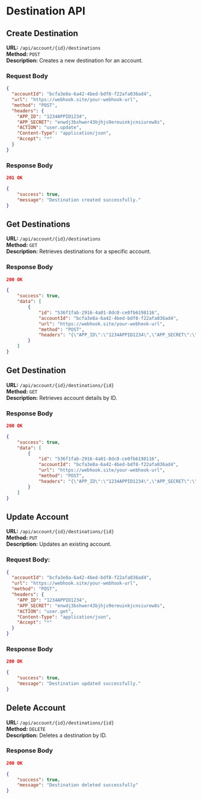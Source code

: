 # Destination API

## Create Destination

**URL:** `/api/account/{id}/destinations`  
**Method:** `POST`  
**Description:** Creates a new destination for an account.

### Request Body

```json
{
  "accountId": "bcfa3e8a-6a42-4bed-bdf8-f22afa036ad4",
  "url": "https://webhook.site/your-webhook-url",
  "method": "POST",
  "headers": {
    "APP_ID": "1234APPID1234",
    "APP_SECRET": "enwdj3bshwer43bjhjs9ereuinkjcnsiurew8s",
    "ACTION": "user.update",
    "Content-Type": "application/json",
    "Accept": "*"
  }
}
```

### Response Body

```json
201 OK

{
    "success": true,
    "message": "Destination created successfully."
}
```

## Get Destinations

**URL:** `/api/account/{id}/destinations`  
**Method:** `GET`  
**Description:** Retrieves destinations for a specific account.

### Response Body


```json
200 OK

{
    "success": true,
    "data": [
        {
            "id": "536f1fab-2916-4a01-8dc0-ce0fb6198116",
            "accountId": "bcfa3e8a-6a42-4bed-bdf8-f22afa036ad4",
            "url": "https://webhook.site/your-webhook-url",
            "method": "POST",
            "headers": "{\"APP_ID\":\"1234APPID1234\",\"APP_SECRET\":\"enwdj3bshwer43bjhjs9ereuinkjcnsiurew8s\",\"ACTION\":\"user.update\",\"Content-Type\":\"application/json\",\"Accept\":\"*\"}"
        }
    ]
}
```

## Get Destination

**URL:** `/api/account/{id}/destinations/{id}`  
**Method:** `GET`  
**Description:** Retrieves account details by ID.

### Response Body

```json
200 OK

{
    "success": true,
    "data": [
        {
            "id": "536f1fab-2916-4a01-8dc0-ce0fb6198116",
            "accountId": "bcfa3e8a-6a42-4bed-bdf8-f22afa036ad4",
            "url": "https://webhook.site/your-webhook-url",
            "method": "POST",
            "headers": "{\"APP_ID\":\"1234APPID1234\",\"APP_SECRET\":\"enwdj3bshwer43bjhjs9ereuinkjcnsiurew8s\",\"ACTION\":\"user.update\",\"Content-Type\":\"application/json\",\"Accept\":\"*\"}"
        }
    ]
}
```

## Update Account
**URL:** `/api/account/{id}/destinations/{id}`  
**Method:** `PUT`  
**Description:** Updates an existing account.
### Request Body:
```json
{
  "accountId": "bcfa3e8a-6a42-4bed-bdf8-f22afa036ad4",
  "url": "https://webhook.site/your-webhook-url",
  "method": "POST",
  "headers": {
    "APP_ID": "1234APPID1234",
    "APP_SECRET": "enwdj3bshwer43bjhjs9ereuinkjcnsiurew8s",
    "ACTION": "user.get",
    "Content-Type": "application/json",
    "Accept": "*"
  }
}
```
### Response Body
```json
200 OK

{
    "success": true,
    "message": "Destination updated successfully."
}
```

## Delete Account
**URL:** `/api/account/{id}/destinations/{id}`  
**Method:** `DELETE`  
**Description:** Deletes a destination by ID.
### Response Body
```json
200 OK

{
    "success": true,
    "message": "Destination deleted successfully"
}
```
